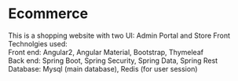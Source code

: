 # Ecommerce
This is a shopping website with two UI: Admin Portal and Store Front <br />
Technolgies used: <br />
  Front end: Angular2, Angular Material, Bootstrap, Thymeleaf <br />
  Back end: Spring Boot, Spring Security, Spring Data, Spring Rest <br />
  Database: Mysql (main database), Redis (for user session) <br />
